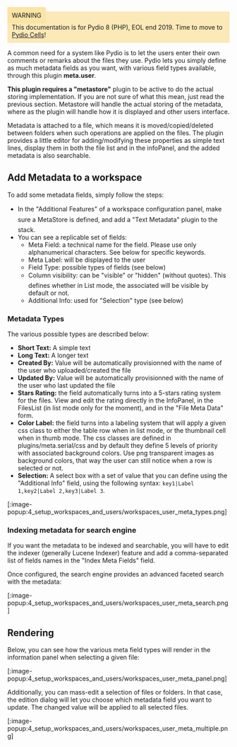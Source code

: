 <div style="background-color: #fbe9b7;font-size: 14px;">
<span style="background-color: #fae4a6;padding: 10px;">WARNING</span>
<span style="padding: 10px;display: inline-block;">This documentation is for Pydio 8 (PHP), EOL end 2019. Time to move to <a href="https://pydio.com/en/docs/cells/v2/quick-start">Pydio Cells</a>!</span>
</div>

A common need for a system like Pydio is to let the users enter their own comments or remarks about the files they use. Pydio lets you simply define as much metadata fields as you want, with various field types available, through this plugin **meta.user**.

**This plugin requires a "metastore"** plugin to be active to do the actual storing implementation. If you are not sure of what this mean, just read the previous section. Metastore will handle the actual storing of the metadata, where as the plugin will handle how it is displayed and other users interface.

Metadata is attached to a file, which means it is moved/copied/deleted between folders when such operations are applied on the files. The plugin provides a little editor for adding/modifying these properties as simple text lines, display them in both the file list and in the infoPanel, and the added metadata is also searchable.

## Add Metadata to a workspace

To add some metadata fields, simply follow the steps:

+ In the "Additional Features" of a workspace configuration panel, make sure a MetaStore is defined, and add a "Text Metadata" plugin to the stack.
+ You can see a replicable set of fields:
    - Meta Field: a technical name for the field. Please use only alphanumerical characters. See below for specific keywords.
    - Meta Label: will be displayed to the user
    - Field Type: possible types of fields (see below)
    - Column visibility: can be "visible" or "hidden" (without quotes). This defines whether in List mode, the associated will be visible by default or not.
    - Additional Info: used for "Selection" type (see below)

### Metadata Types

The various possible types are described below:

+ **Short Text:** A simple text
+ **Long Text:** A longer text
+ **Created By:** Value will be automatically provisionned with the name of the user who uploaded/created the file
+ **Updated By:** Value will be automatically provisionned with the name of the user who last updated the file
+ **Stars Rating:** the field automatically turns into a 5-stars rating system for the files. View and edit the rating directly in the InfoPanel, in the FilesList (in list mode only for the moment), and in the "File Meta Data" form.
+ **Color Label:** the field turns into a labeling system that will apply a given css class to either the table row when in list mode, or the thumbnail cell when in thumb mode. The css classes are defined in plugins/meta.serial/css and by default they define 5 levels of priority with associated background colors. Use png transparent images as background colors, that way the user can still notice when a row is selected or not.
+ **Selection:** A select box with a set of value that you can define using the "Additional Info" field, using the following syntax: `key1|Label 1,key2|Label 2,key3|Label 3`.

[:image-popup:4_setup_workspaces_and_users/workspaces_user_meta_types.png]

### Indexing metadata for search engine

If you want the metadata to be indexed and searchable, you will have to edit the indexer (generally Lucene Indexer) feature and add a comma-separated list of fields names in the "Index Meta Fields" field.

Once configured, the search engine provides an advanced faceted search with the metadata:

[:image-popup:4_setup_workspaces_and_users/workspaces_user_meta_search.png]


## Rendering 

Below, you can see how the various meta field types will render in the information panel when selecting a given file: 

[:image-popup:4_setup_workspaces_and_users/workspaces_user_meta_panel.png]

Additionally, you can mass-edit a selection of files or folders. In that case, the edition dialog will let you choose which metadata field you want to update. The changed value will be applied to all selected files.

[:image-popup:4_setup_workspaces_and_users/workspaces_user_meta_multiple.png]

